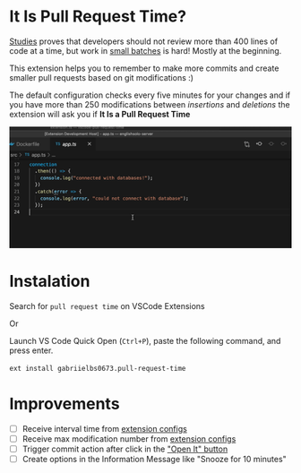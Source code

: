
# It Is Pull Request Time?

[Studies](https://smartbear.com/learn/code-review/best-practices-for-peer-code-review/) proves that developers should not review more than 400 lines of code at a time, but work in [small batches](https://cloud.google.com/solutions/devops/devops-process-working-in-small-batches) is hard! Mostly at the beginning.

This extension helps you to remember to make more commits and create smaller pull requests based on git modifications :)

The default configuration checks every five minutes for your changes and if you have more than 250 modifications between *insertions* and *deletions* the extension will ask you if **It Is a Pull Request Time** 

<p align="center">
 <img src="https://github.com/gabrielbs/vscode-pull-request-time/blob/main/demo.gif" />
</p>

# Instalation
Search for `pull request time` on VSCode Extensions

Or

Launch VS Code Quick Open (`Ctrl+P`), paste the following command, and press enter.

`ext install gabriielbs0673.pull-request-time`

# Improvements

 - [ ] Receive interval time from [extension configs](https://code.visualstudio.com/api/extension-capabilities/common-capabilities#configuration)
 - [ ] Receive max modification number from [extension configs](https://code.visualstudio.com/api/extension-capabilities/common-capabilities#configuration)
 - [ ] Trigger commit action after click in the ["Open It" button](https://code.visualstudio.com/api/references/vscode-api#commands)
 - [ ] Create options in the Information Message like "Snooze for 10 minutes"
